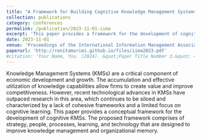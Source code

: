 ```yaml
---
title: "A Framework for Building Cognitive Knowledge Management Systems"
collection: publications
category: conferences
permalink: /publication/2023-11-01-iima
excerpt: 'This paper provides a framework for the development of cognitive knowledge management systems that are focused on strategy, people, processes, learning, and technology for improving knowledge management and organizational memory.'
date: 2023-11-01
venue: 'Proceedings of the International Information Management Association (IIMA) Annual Conference'
paperurl: 'http://renitamurimi.github.io/files/iima2023.pdf'
#citation: 'Your Name, You. (2024). &quot;Paper Title Number 3.&quot; <i>GitHub Journal of Bugs</i>. 1(3).'
---
```


Knowledge Management Systems (KMSs) are a critical component of economic 
development and growth. The accumulation and effective utilization of knowledge 
capabilities allow firms to create value and improve competitiveness. However, 
recent technological advances in KMSs have outpaced research in this area, which 
continues to be siloed and characterized by a lack of cohesive frameworks and a 
limited focus on cognitive learning. This paper provides a conceptual framework 
for the development of cognitive KMSs. The proposed framework comprises of 
strategy, people, processes, learning, and technology that are designed to improve 
knowledge management and organizational memory. 
